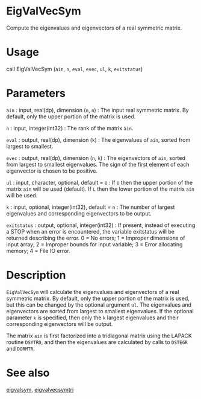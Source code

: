 # EigValVecSym

Compute the eigenvalues and eigenvectors of a real symmetric matrix.

# Usage

call EigValVecSym (`ain`, `n`, `eval`, `evec`, `ul`, `k`, `exitstatus`)

# Parameters

`ain` : input, real(dp), dimension (`n`, `n`)
:   The input real symmetric matrix. By default, only the upper portion of the matrix is used.

`n` : input, integer(int32)
:   The rank of the matrix `ain`.

`eval` : output, real(dp), dimension (`k`)
:   The eigenvalues of `ain`, sorted from largest to smallest.

`evec` : output, real(dp), dimension (`n`, `k`)
:   The eigenvectors of `ain`, sorted from largest to smallest eigenvalues. The sign of the first element of each eigenvector is chosen to be positive.

`ul` : input, character, optional, default = `U`
:   If `U` then the upper portion of the matrix `ain` will be used (default). If `L` then the lower portion of the matrix `ain` will be used.

`k` : input, optional, integer(int32), default = `n`
:   The number of largest eigenvalues and corresponding eigenvectors to be output.

`exitstatus` : output, optional, integer(int32)
:   If present, instead of executing a STOP when an error is encountered, the variable exitstatus will be returned describing the error. 0 = No errors; 1 = Improper dimensions of input array; 2 = Improper bounds for input variable; 3 = Error allocating memory; 4 = File IO error.

# Description

`EigValVecSym` will calculate the eigenvalues and eigenvectors of a real symmetric matrix. By default, only the upper portion of the matrix is used, but this can be changed by the optional argument `ul`. The eigenvalues and eigenvectors are sorted from largest to smallest eigenvalues. If the optional parameter `k` is specified, then only the `k` largest eigenvalues and their corresponding eigenvectors will be output. 

The matrix `ain` is first factorized into a tridiagonal matrix using the LAPACK routine `DSYTRD`, and then the eigenvalues are calculated by calls to `DSTEGR` and `DORMTR`.

# See also

[eigvalsym](eigvalsym.html), [eigvalvecsymtri](eigvalvecsymtri.html)
